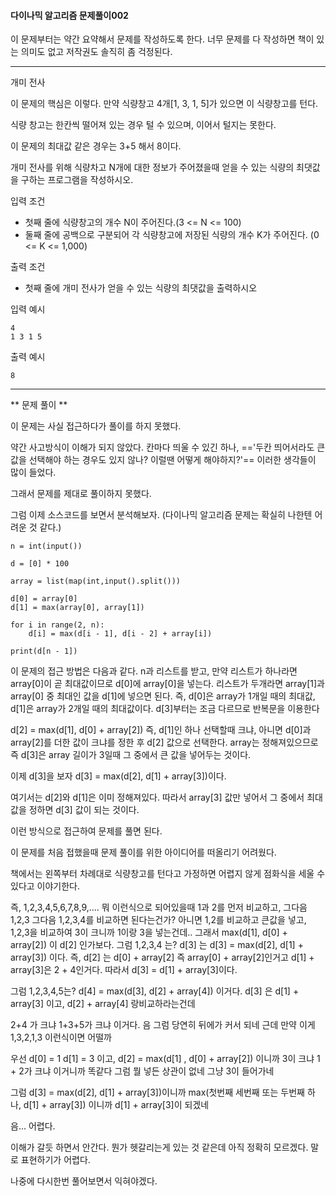 #### 다이나믹 알고리즘 문제풀이002

이 문제부터는 약간 요약해서 문제를 작성하도록 한다.
너무 문제를 다 작성하면 책이 있는 의미도 없고 저작권도 솔직히 좀 걱정된다.


_ _ _

개미 전사

이 문제의 핵심은 이렇다.
만약 식량창고 4개[1, 3, 1, 5]가 있으면 이 식량창고를 턴다.

식량 창고는 한칸씩 떨어져 있는 경우 털 수 있으며, 이어서 털지는 못한다.

이 문제의 최대값 같은 경우는 3+5 해서 8이다.

개미 전사를 위해 식량차고 N개에 대한 정보가 주어졌을때 얻을 수 있는 식량의 최댓값을 구하는 프로그램을 작성하시오.

입력 조건
- 첫째 줄에 식량창고의 개수 N이 주어진다.(3 <= N <= 100)
- 둘째 줄에 공백으로 구분되어 각 식량창고에 저장된 식량의 개수 K가 주어진다.
(0 <= K <= 1,000)

출력 조건
- 첫째 줄에 개미 전사가 얻을 수 있는 식량의 최댓값을 출력하시오

입력 예시
```
4
1 3 1 5
```
출력 예시
```
8
```


_ _ _
** 문제 풀이 **

이 문제는 사실 접근하다가 풀이를 하지 못했다.

약간 사고방식이 이해가 되지 않았다. 칸마다 띄울 수 있긴 하나, =='두칸 띄어서라도 큰 값을 선택해야 하는 경우도 있지 않나? 이럴땐 어떻게 해야하지?'== 이러한 생각들이 많이 들었다.

그래서 문제를 제대로 풀이하지 못했다.

그럼 이제 소스코드를 보면서 분석해보자. 
(다이나믹 알고리즘 문제는 확실히 나한텐 어려운 것 같다.)
```
n = int(input())

d = [0] * 100

array = list(map(int,input().split()))

d[0] = array[0]
d[1] = max(array[0], array[1])

for i in range(2, n):
    d[i] = max(d[i - 1], d[i - 2] + array[i])

print(d[n - 1])
```

이 문제의 접근 방법은 다음과 같다.
n과 리스트를 받고,
만약 리스트가 하나라면 array[0]이 곧 최대값이므로 d[0]에 array[0]을 넣는다.
리스트가 두개라면 array[1]과 array[0] 중 최대인 값을 d[1]에 넣으면 된다.
즉, d[0]은 array가 1개일 때의 최대값, d[1]은 array가 2개일 때의 최대값이다.
d[3]부터는 조금 다르므로 반복문을 이용한다

d[2] = max(d[1], d[0] + array[2])
즉, d[1]인 하나 선택할때 크냐, 아니면 d[0]과 array[2]를 더한 값이 크냐를 정한 후
d[2] 값으로 선택한다. array는 정해져있으므로 즉 d[3]은 array 길이가 3일때 그 중에서 큰 값을 넣어두는 것이다.

이제 d[3]을 보자
d[3] = max(d[2], d[1] + array[3])이다.

여기서는 d[2]와 d[1]은 이미 정해져있다. 따라서 array[3] 값만 넣어서 그 중에서 최대값을 정하면 d[3] 값이 되는 것이다.

이런 방식으로 접근하여 문제를 풀면 된다.

이 문제를 처음 접했을때 문제 풀이를 위한 아이디어를 떠올리기 어려웠다.

책에서는 왼쪽부터 차례대로 식량창고를 턴다고 가정하면 어렵지 않게 점화식을 세울 수 있다고 이야기한다.

즉, 1,2,3,4,5,6,7,8,9,.... 뭐 이런식으로 되어있을때
1과 2를 먼저 비교하고, 그다음 1,2,3 그다음 1,2,3,4를 비교하면 된다는건가?
아니면 1,2를 비교하고 큰값을 넣고, 1,2,3을 비교하여 3이 크니까 1이랑 3을 넣는건데..
그래서 max(d[1], d[0] + array[2]) 이 d[2] 인가보다.
그럼 1,2,3,4 는? d[3] 는 d[3] = max(d[2], d[1] + array[3]) 이다.
즉, d[2] 는 d[0] + array[2] 즉 array[0] + array[2]인거고
d[1] + array[3]은 2 + 4인거다. 따라서 d[3] = d[1] + array[3]이다.

그럼 1,2,3,4,5는?
d[4] = max(d[3], d[2] + array[4]) 이거다.
d[3] 은 d[1] + array[3] 이고, d[2] + array[4] 랑비교하라는건데

2+4 가 크냐 1+3+5가 크냐 이거다.
음 그럼 당연히 뒤에가 커서 되네 근데 만약 이게 1,3,2,1,3 이런식이면 어떨까

우선 d[0] = 1 d[1] = 3 이고,
d[2] = max(d[1] , d[0] + array[2]) 이니까
3이 크냐 1 + 2가 크냐 이거니까 똑같다 그럼 뭘 넣든 상관이 없네 그냥 3이 들어가네

그럼 d[3] = max(d[2], d[1] + array[3])이니까
max(첫번째 세번째 또는 두번째 하나, d[1] + array[3]) 이니까
d[1] + array[3]이 되겠네

음... 어렵다.

이해가 갈듯 하면서 안간다. 뭔가 헷갈리는게 있는 것 같은데 아직 정확히 모르겠다.
말로 표현하기가 어렵다.

나중에 다시한번 풀어보면서 익혀야겠다.

